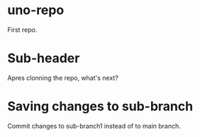 # uno-repo

First repo.

# Sub-header

Apres clonning the repo, what's next?

# Saving changes to sub-branch

Commit changes to sub-branch1 instead of to main branch.